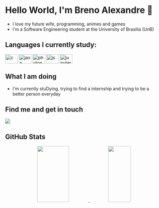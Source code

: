 # Hello World, I'm Breno Alexandre 👾
- I love my future wife, programming, animes and games
- I'm a Software Engineering student at the University of Brasilia (UnB)
## Languages I currently study:
<div class="ling" style="display: inline_block">
  <img align="center" alt="c" height="30" width="40" src="https://icongr.am/devicon/c-original.svg">
  <img align="center" alt="java" height="30" width="40" src="https://icongr.am/devicon/java-original.svg">
  <img align="center" alt="phyton" height="30" width="40" src="https://icongr.am/devicon/python-original.svg">
  <img align="center" alt="js" height="30" width="40" src="https://icongr.am/devicon/javascript-original.svg?size=128&color=currentColor">
  <img align="center" alt="jupyter" height="30" width="40" src="https://upload.wikimedia.org/wikipedia/commons/3/38/Jupyter_logo.svg">
</div>

## What I am doing
- I'm currently stuDying, trying to find a internship and trying to be a better person everyday
## Find me and get in touch
<div> 
  <a href = "mailto:i000090000@gmail.com"><img src="https://img.shields.io/badge/-Gmail-%23333?style=for-the-badge&logo=gmail&logoColor=white" target="_blank"></a>
</div>

## GitHub Stats
<div align="center">
  <a href="https://github.com/brenoalexandre0">
  <img width="45%" height="180em" src="https://github-readme-stats.vercel.app/api?username=brenoalexandre0&show_icons=true&theme=tokyonight"/>
  <img width="38%" height="180em" src="https://github-readme-stats.vercel.app/api/top-langs/?username=brenoalexandre0&layout=compact&theme=tokyonight"/>
</div>

